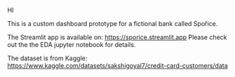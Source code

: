 HI

This is a custom dashboard prototype for a fictional bank called Spořice.

The Streamlit app is available on: https://sporice.streamlit.app
Please check out the the EDA jupyter notebook for details.

The dataset is from Kaggle: https://www.kaggle.com/datasets/sakshigoyal7/credit-card-customers/data
